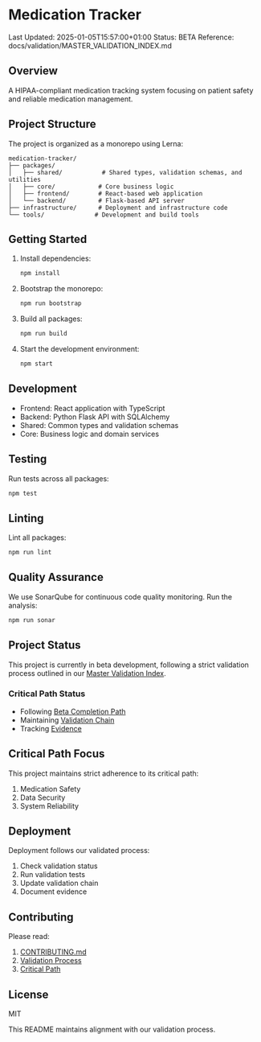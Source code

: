 # Medication Tracker
Last Updated: 2025-01-05T15:57:00+01:00
Status: BETA
Reference: docs/validation/MASTER_VALIDATION_INDEX.md

## Overview
A HIPAA-compliant medication tracking system focusing on patient safety and reliable medication management.

## Project Structure

The project is organized as a monorepo using Lerna:

```
medication-tracker/
├── packages/
│   ├── shared/           # Shared types, validation schemas, and utilities
│   ├── core/            # Core business logic
│   ├── frontend/        # React-based web application
│   └── backend/         # Flask-based API server
├── infrastructure/      # Deployment and infrastructure code
└── tools/              # Development and build tools
```

## Getting Started

1. Install dependencies:
   ```bash
   npm install
   ```

2. Bootstrap the monorepo:
   ```bash
   npm run bootstrap
   ```

3. Build all packages:
   ```bash
   npm run build
   ```

4. Start the development environment:
   ```bash
   npm start
   ```

## Development

- Frontend: React application with TypeScript
- Backend: Python Flask API with SQLAlchemy
- Shared: Common types and validation schemas
- Core: Business logic and domain services

## Testing

Run tests across all packages:
```bash
npm test
```

## Linting

Lint all packages:
```bash
npm run lint
```

## Quality Assurance

We use SonarQube for continuous code quality monitoring. Run the analysis:
```bash
npm run sonar
```

## Project Status

This project is currently in beta development, following a strict validation process outlined in our [Master Validation Index](docs/validation/MASTER_VALIDATION_INDEX.md).

### Critical Path Status
- Following [Beta Completion Path](docs/validation/critical_path/BETA_COMPLETION_PATH.md)
- Maintaining [Validation Chain](docs/validation/VALIDATION_CHAIN.md)
- Tracking [Evidence](docs/validation/evidence/)

## Critical Path Focus
This project maintains strict adherence to its critical path:
1. Medication Safety
2. Data Security
3. System Reliability

## Deployment

Deployment follows our validated process:
1. Check validation status
2. Run validation tests
3. Update validation chain
4. Document evidence

## Contributing

Please read:
1. [CONTRIBUTING.md](CONTRIBUTING.md)
2. [Validation Process](docs/validation/process/)
3. [Critical Path](docs/validation/critical_path/MASTER_CRITICAL_PATH.md)

## License

MIT

This README maintains alignment with our validation process.